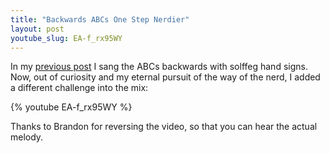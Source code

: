 ```yaml
---
title: "Backwards ABCs One Step Nerdier"
layout: post
youtube_slug: EA-f_rx95WY
---
```


In my <a href="{{ site.url }}/blog/the-abcs-backwards/">previous post</a> I sang the ABCs backwards with solffeg hand signs. Now, out of curiosity and my eternal pursuit of the way of the nerd, I added a different challenge into the mix:

{% youtube EA-f_rx95WY %}

Thanks to Brandon for reversing the video, so that you can hear the actual melody.
